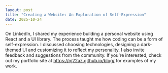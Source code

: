 ```yaml
---
layout: post
title: "Creating a Website: An Exploration of Self‑Expression"
date: 2025-10-24
---
```


On LinkedIn, I shared my experience building a personal website using React and a UI library. The process taught me how coding can be a form of self-expression. I discussed choosing technologies, designing a dark-themed UI and customizing it to reflect my personality. I also invite feedback and suggestions from the community. If you're interested, check out my portfolio site at https://nj22az.github.io/blog/ for examples of my work.
